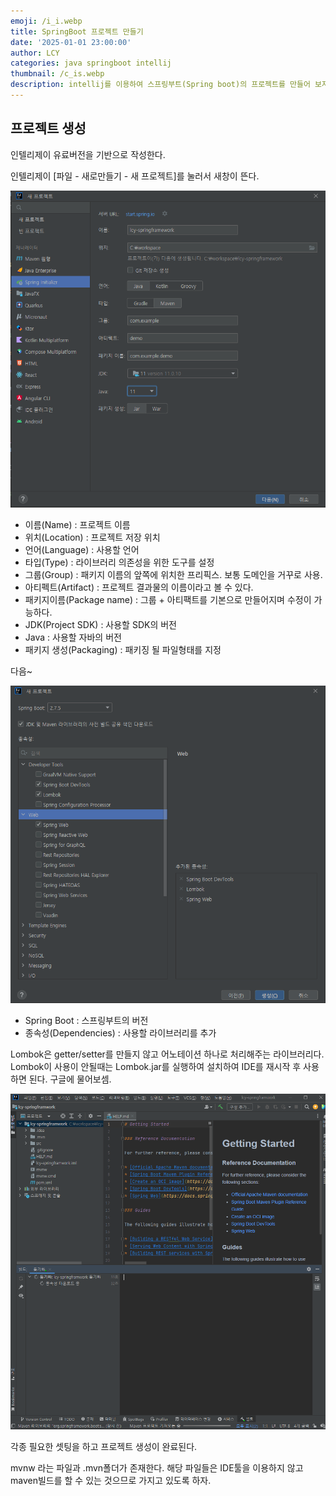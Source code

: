 ```yaml
---
emoji: /i_i.webp
title: SpringBoot 프로젝트 만들기
date: '2025-01-01 23:00:00'
author: LCY
categories: java springboot intellij
thumbnail: /c_is.webp
description: intellij를 이용하여 스프링부트(Spring boot)의 프로젝트를 만들어 보자.
---
```

## 프로젝트 생성

인텔리제이 유료버전을 기반으로 작성한다.

인텔리제이 [파일 - 새로만들기 - 새 프로젝트]를 눌러서 새창이 뜬다.

![1.png](1.png)

- 이름(Name) : 프로젝트 이름
- 위치(Location) : 프로젝트 저장 위치
- 언어(Language) : 사용할 언어
- 타입(Type) : 라이브러리 의존성을 위한 도구를 설정
- 그룹(Group) : 패키지 이름의 앞쪽에 위치한 프리픽스. 보통 도메인을 거꾸로 사용.
- 아티펙트(Artifact) : 프로젝트 결과물의 이름이라고 볼 수 있다.
- 패키지이름(Package name) : 그룹 + 아티팩트를 기본으로 만들어지며 수정이 가능하다.
- JDK(Project SDK) : 사용할 SDK의 버전
- Java : 사용할 자바의 버전
- 패키지 생성(Packaging) : 패키징 될 파일형태를 지정

다음~

![2.png](2.png)

- Spring Boot : 스프링부트의 버전
- 종속성(Dependencies) : 사용할 라이브러리를 추가

Lombok은 getter/setter를 만들지 않고 어노테이션 하나로 처리해주는 라이브러리다. Lombok이 사용이 안될때는 Lombok.jar를 실행하여 설치하여 IDE를 재시작 후 사용하면 된다. 구글에 물어보셈.

![3.png](3.png)

각종 필요한 셋팅을 하고 프로젝트 생성이 완료된다. 

mvnw 라는 파일과 .mvn폴더가 존재한다. 해당 파일들은 IDE툴을 이용하지 않고 maven빌드를 할 수 있는 것으므로 가지고 있도록 하자.

```toc
```